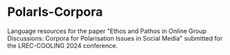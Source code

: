 # PolarIs-Corpora
Language resources for the paper "Ethos and Pathos in Online Group Discussions: Corpora for Polarisation Issues in Social Media" submitted for the LREC-COOLING 2024 conference.
